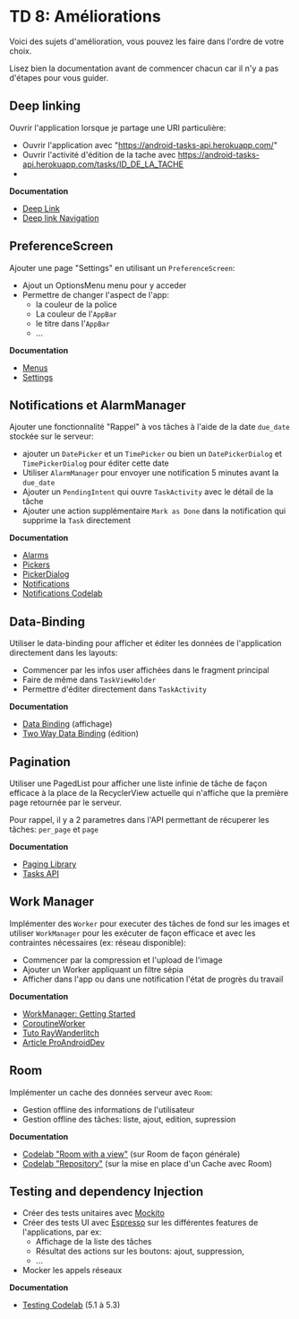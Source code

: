 # TD 8: Améliorations

Voici des sujets d'amélioration, vous pouvez les faire dans l'ordre de votre choix.

Lisez bien la documentation avant de commencer chacun car il n'y a pas d'étapes pour vous guider.


## Deep linking

Ouvrir l'application lorsque je partage une URl particulière:

- Ouvrir l'application avec "https://android-tasks-api.herokuapp.com/"
- Ouvrir l'activité d'édition de la tache avec https://android-tasks-api.herokuapp.com/tasks/ID_DE_LA_TACHE
- 

**Documentation**
- [Deep Link](https://developer.android.com/training/app-links/deep-linking)
- [Deep link Navigation](https://developer.android.com/guide/navigation/navigation-deep-link)


## PreferenceScreen
Ajouter une page "Settings" en utilisant un `PreferenceScreen`:

- Ajout un OptionsMenu menu pour y acceder
- Permettre de changer l'aspect de l'app:
    - la couleur de la police 
    - La couleur de l'`AppBar`
    - le titre dans l'`AppBar`
    - ...

**Documentation**

- [Menus](https://developer.android.com/guide/topics/ui/menus)
- [Settings](https://developer.android.com/guide/topics/ui/settings.html)

## Notifications et AlarmManager
Ajouter une fonctionnalité "Rappel" à vos tâches à l'aide de la date `due_date` stockée sur le serveur: 

- ajouter un `DatePicker` et un `TimePicker` ou bien un `DatePickerDialog` et `TimePickerDialog` pour éditer cette date
- Utiliser `AlarmManager` pour envoyer une notification 5 minutes avant la `due_date`
- Ajouter un `PendingIntent` qui ouvre `TaskActivity` avec le détail de la tâche
- Ajouter une action supplémentaire `Mark as Done` dans la notification qui supprime la `Task` directement

**Documentation**

- [Alarms](https://developer.android.com/training/scheduling/alarms)
- [Pickers](https://developer.android.com/guide/topics/ui/controls/pickers)
- [PickerDialog](https://www.journaldev.com/9976/android-date-time-picker-dialog)
- [Notifications](https://developer.android.com/guide/topics/ui/notifiers/notifications)
- [Notifications Codelab](https://codelabs.developers.google.com/codelabs/advanced-android-kotlin-training-notifications/index.html?index=..%2F..advanced-android-kotlin-training#0)


## Data-Binding

Utiliser le data-binding pour afficher et éditer les données de l'application directement dans les layouts:

- Commencer par les infos user affichées dans le fragment principal
- Faire de même dans `TaskViewHolder`
- Permettre d'éditer directement dans `TaskActivity`
    
**Documentation** 

- [Data Binding](https://developer.android.com/topic/libraries/data-binding) (affichage)
- [Two Way Data Binding](https://developer.android.com/topic/libraries/data-binding/two-way) (édition)


## Pagination

Utiliser une PagedList pour afficher une liste infinie de tâche de façon efficace à la place de la RecyclerView actuelle qui n'affiche que la première page retournée par le serveur.

Pour rappel, il y a 2 parametres dans l'API permettant de récuperer les tâches: `per_page` et `page`

**Documentation** 

- [Paging Library](https://developer.android.com/topic/libraries/architecture/paging)
- [Tasks API](https://android-tasks-api.herokuapp.com/api-docs/)

## Work Manager
Implémenter des `Worker` pour executer des tâches de fond sur les images et utiliser `WorkManager` pour les exécuter de façon efficace et avec les contraintes nécessaires (ex: réseau disponible):

- Commencer par la compression et l'upload de l'image 
- Ajouter un Worker appliquant un filtre sépia
- Afficher dans l'app ou dans une notification l'état de progrès du travail
  
**Documentation**

- [WorkManager: Getting Started](https://developer.android.com/topic/libraries/architecture/workmanager/basics.html)
- [CoroutineWorker](https://developer.android.com/topic/libraries/architecture/workmanager/advanced/coroutineworker)
- [Tuto RayWanderlitch](https://www.raywenderlich.com/6040-workmanager-tutorial-for-android-getting-started)
- [Article ProAndroidDev](https://proandroiddev.com/exploring-the-stable-android-jetpack-workmanager-82819d5d7c34)

## Room
Implémenter un cache des données serveur avec `Room`:

- Gestion offline des informations de l'utilisateur
- Gestion offline des tâches: liste, ajout, edition, supression

**Documentation**

- [Codelab "Room with a view"](https://codelabs.developers.google.com/codelabs/android-room-with-a-view-kotlin) (sur Room de façon générale)
- [Codelab "Repository"](https://codelabs.developers.google.com/codelabs/kotlin-android-training-repository) (sur la mise en place d'un Cache avec Room)

## Testing and dependency Injection
- Créer des tests unitaires avec [Mockito](https://site.mockito.org/)
- Créer des tests UI avec [Espresso](https://developer.android.com/training/testing/ui-testing/espresso-testing) sur les différentes features de l'applications, par ex:
  - Affichage de la liste des tâches
  - Résultat des actions sur les boutons: ajout, suppression, 
  - ...
- Mocker les appels réseaux

**Documentation**
- [Testing Codelab](https://codelabs.developers.google.com/codelabs/advanced-android-kotlin-training-testing-basics/index.html?index=..%2F..index#0) (5.1 à 5.3)



